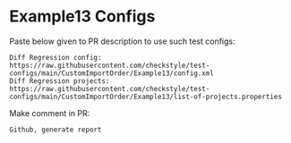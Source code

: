 # Example13 Configs
Paste below given to PR description to use such test configs:
```
Diff Regression config: https://raw.githubusercontent.com/checkstyle/test-configs/main/CustomImportOrder/Example13/config.xml
Diff Regression projects: https://raw.githubusercontent.com/checkstyle/test-configs/main/CustomImportOrder/Example13/list-of-projects.properties
```
Make comment in PR:
```
Github, generate report
```
